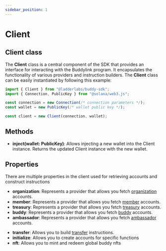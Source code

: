 ```yaml
---
sidebar_position: 1
---
```


# Client

## Client class

The **Client** class is a central component of the SDK that provides an interface for interacting with the Buddylink program. It encapsulates the functionality of various providers and instruction builders. The **Client** class can be easily instantiated by following this example:

```javascript
import { Client } from "@ladderlabs/buddy-sdk";
import { Connection, PublicKey } from "@solana/web3.js";

const connection = new Connection(/* connection parameters */);
const wallet = new PublicKey(/* wallet public key */);

const client = new Client(connection, wallet);
```

## Methods

- **inject(wallet: PublicKey)**: Allows injecting a new wallet into the Client instance. Returns the updated Client instance with the new wallet.

## Properties

There are multiple properties in the client used for retrieving accounts and construct instructions

- **organization**: Represents a provider that allows you fetch [organization](/) accounts.
- **member**: Represents a provider that allows you fetch [member](/) accounts.
- **treasury**: Represents a provider that allows you fetch [treasury](/) accounts.
- **buddy**: Represents a provider that allows you fetch [buddy](/) accounts.
- **ambassador**: Represents a provider that allows you fetch [ambassador](/) accounts.

* **transfer**: Allows you to build [transfer](/) instructions.
* **initialize**: Allows you to create accounts for specific functions
* **nft**: Allows you to mint and redeem global buddy nfts
